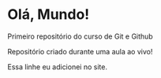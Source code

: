 # Olá, Mundo!
 Primeiro repositório do curso de Git e Github

Repositório criado durante uma aula ao vivo! 

Essa linhe eu adicionei no site.
